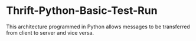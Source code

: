 # Thrift-Python-Basic-Test-Run
This architecture programmed in Python allows messages to be transferred from client to server and vice versa. 

